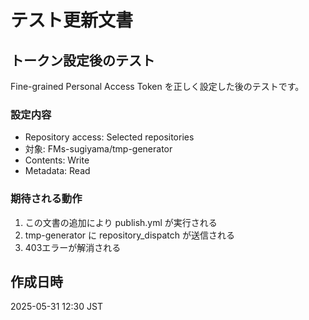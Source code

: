# テスト更新文書

## トークン設定後のテスト

Fine-grained Personal Access Token を正しく設定した後のテストです。

### 設定内容
- Repository access: Selected repositories
- 対象: FMs-sugiyama/tmp-generator
- Contents: Write
- Metadata: Read

### 期待される動作
1. この文書の追加により publish.yml が実行される
2. tmp-generator に repository_dispatch が送信される
3. 403エラーが解消される

## 作成日時
2025-05-31 12:30 JST